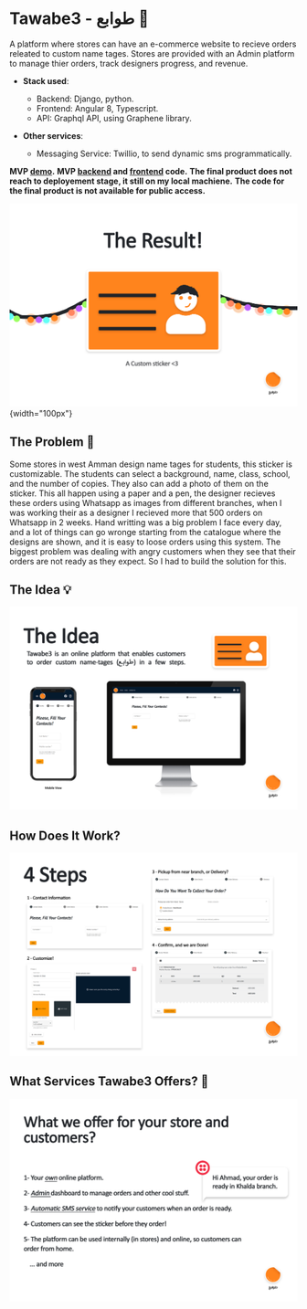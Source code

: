 # Tawabe3 - طوابع :art:
A platform where stores can have an e-commerce website to recieve orders releated to custom name tages. Stores are provided with an Admin platform to manage thier orders, track designers progress, and revenue.

- **Stack used**:
  - Backend: Django, python.
  - Frontend: Angular 8, Typescript.
  - API: Graphql API, using Graphene library.

- **Other services**:
  - Messaging Service: Twillio, to send dynamic sms programmatically.

**MVP [demo](https://nameless-coast-52919.herokuapp.com/en/order).**
**MVP [backend](https://github.com/mahdyhamad/tawabe3-frontend) and [frontend](https://github.com/mahdyhamad/tawabe3-frontend) code.**
**The final product does not reach to deployement stage, it still on my local machiene.**
**The code for the final product is not available for public access.**

![sticker](https://github.com/mahdyhamad/Tawabe3-overview/blob/main/4.jpg){width="100px"}

## The Problem :triangular_flag_on_post:

Some stores in west Amman design name tages for students, this sticker is customizable. The students can select a background, name, class, school, and the number of copies. They also can add a photo of them on the sticker. This all happen using a paper and a pen, the designer recieves these orders using Whatsapp as images from different branches, when I was working their as a designer I recieved more that 500 orders on Whatsapp in 2 weeks. Hand writting was a big problem I face every day, and a lot of things can go wronge starting from the catalogue where the designs are shown, and it is easy to loose orders using this system. The biggest problem was dealing with angry customers when they see that their orders are not ready as they expect. So I had to build the solution for this.

## The Idea :bulb:

![The Idea](https://github.com/mahdyhamad/Tawabe3-overview/blob/main/2.jpg)

## How Does It Work?
![Steps](https://github.com/mahdyhamad/Tawabe3-overview/blob/main/3.jpg)

## What Services Tawabe3 Offers? :gem:
![Services](https://github.com/mahdyhamad/Tawabe3-overview/blob/main/5.jpg)

